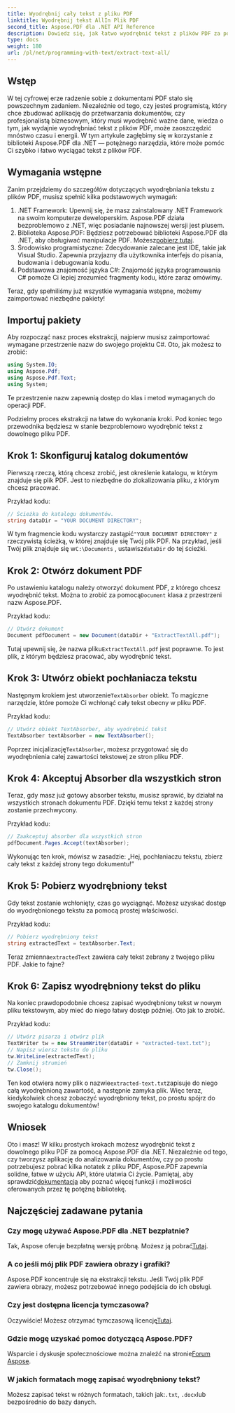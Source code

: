 ```yaml
---
title: Wyodrębnij cały tekst z pliku PDF
linktitle: Wyodrębnij tekst AllIn Plik PDF
second_title: Aspose.PDF dla .NET API Reference
description: Dowiedz się, jak łatwo wyodrębnić tekst z plików PDF za pomocą Aspose.PDF dla .NET, korzystając z tego samouczka krok po kroku.
type: docs
weight: 180
url: /pl/net/programming-with-text/extract-text-all/
---
```

## Wstęp

W tej cyfrowej erze radzenie sobie z dokumentami PDF stało się powszechnym zadaniem. Niezależnie od tego, czy jesteś programistą, który chce zbudować aplikację do przetwarzania dokumentów, czy profesjonalistą biznesowym, który musi wyodrębnić ważne dane, wiedza o tym, jak wydajnie wyodrębniać tekst z plików PDF, może zaoszczędzić mnóstwo czasu i energii. W tym artykule zagłębimy się w korzystanie z biblioteki Aspose.PDF dla .NET — potężnego narzędzia, które może pomóc Ci szybko i łatwo wyciągać tekst z plików PDF.

## Wymagania wstępne

Zanim przejdziemy do szczegółów dotyczących wyodrębniania tekstu z plików PDF, musisz spełnić kilka podstawowych wymagań:

1. .NET Framework: Upewnij się, że masz zainstalowany .NET Framework na swoim komputerze deweloperskim. Aspose.PDF działa bezproblemowo z .NET, więc posiadanie najnowszej wersji jest plusem.
2. Biblioteka Aspose.PDF: Będziesz potrzebować biblioteki Aspose.PDF dla .NET, aby obsługiwać manipulacje PDF. Możesz[pobierz tutaj](https://releases.aspose.com/pdf/net/).
3. Środowisko programistyczne: Zdecydowanie zalecane jest IDE, takie jak Visual Studio. Zapewnia przyjazny dla użytkownika interfejs do pisania, budowania i debugowania kodu.
4. Podstawowa znajomość języka C#: Znajomość języka programowania C# pomoże Ci lepiej zrozumieć fragmenty kodu, które zaraz omówimy.

Teraz, gdy spełniliśmy już wszystkie wymagania wstępne, możemy zaimportować niezbędne pakiety!

## Importuj pakiety

Aby rozpocząć nasz proces ekstrakcji, najpierw musisz zaimportować wymagane przestrzenie nazw do swojego projektu C#. Oto, jak możesz to zrobić:

```csharp
using System.IO;
using Aspose.Pdf;
using Aspose.Pdf.Text;
using System;
```

Te przestrzenie nazw zapewnią dostęp do klas i metod wymaganych do operacji PDF. 

Podzielmy proces ekstrakcji na łatwe do wykonania kroki. Pod koniec tego przewodnika będziesz w stanie bezproblemowo wyodrębnić tekst z dowolnego pliku PDF.

## Krok 1: Skonfiguruj katalog dokumentów

Pierwszą rzeczą, którą chcesz zrobić, jest określenie katalogu, w którym znajduje się plik PDF. Jest to niezbędne do zlokalizowania pliku, z którym chcesz pracować.

Przykład kodu:

```csharp
// Ścieżka do katalogu dokumentów.
string dataDir = "YOUR DOCUMENT DIRECTORY";
```

 W tym fragmencie kodu wystarczy zastąpić`"YOUR DOCUMENT DIRECTORY"` z rzeczywistą ścieżką, w której znajduje się Twój plik PDF. Na przykład, jeśli Twój plik znajduje się w`C:\Documents` , ustawisz`dataDir` do tej ścieżki.

## Krok 2: Otwórz dokument PDF

 Po ustawieniu katalogu należy otworzyć dokument PDF, z którego chcesz wyodrębnić tekst. Można to zrobić za pomocą`Document` klasa z przestrzeni nazw Aspose.PDF.

Przykład kodu:

```csharp
// Otwórz dokument
Document pdfDocument = new Document(dataDir + "ExtractTextAll.pdf");
```

 Tutaj upewnij się, że nazwa pliku`ExtractTextAll.pdf` jest poprawne. To jest plik, z którym będziesz pracować, aby wyodrębnić tekst.

## Krok 3: Utwórz obiekt pochłaniacza tekstu

 Następnym krokiem jest utworzenie`TextAbsorber` obiekt. To magiczne narzędzie, które pomoże Ci wchłonąć cały tekst obecny w pliku PDF.

Przykład kodu:

```csharp
// Utwórz obiekt TextAbsorber, aby wyodrębnić tekst
TextAbsorber textAbsorber = new TextAbsorber();
```

 Poprzez inicjalizację`TextAbsorber`, możesz przygotować się do wyodrębnienia całej zawartości tekstowej ze stron pliku PDF.

## Krok 4: Akceptuj Absorber dla wszystkich stron

Teraz, gdy masz już gotowy absorber tekstu, musisz sprawić, by działał na wszystkich stronach dokumentu PDF. Dzięki temu tekst z każdej strony zostanie przechwycony.

Przykład kodu:

```csharp
// Zaakceptuj absorber dla wszystkich stron
pdfDocument.Pages.Accept(textAbsorber);
```

Wykonując ten krok, mówisz w zasadzie: „Hej, pochłaniaczu tekstu, zbierz cały tekst z każdej strony tego dokumentu!”

## Krok 5: Pobierz wyodrębniony tekst

Gdy tekst zostanie wchłonięty, czas go wyciągnąć. Możesz uzyskać dostęp do wyodrębnionego tekstu za pomocą prostej właściwości.

Przykład kodu:

```csharp
// Pobierz wyodrębniony tekst
string extractedText = textAbsorber.Text;
```

 Teraz zmienna`extractedText` zawiera cały tekst zebrany z twojego pliku PDF. Jakie to fajne?

## Krok 6: Zapisz wyodrębniony tekst do pliku

Na koniec prawdopodobnie chcesz zapisać wyodrębniony tekst w nowym pliku tekstowym, aby mieć do niego łatwy dostęp później. Oto jak to zrobić.

Przykład kodu:

```csharp
// Utwórz pisarza i otwórz plik
TextWriter tw = new StreamWriter(dataDir + "extracted-text.txt");
// Napisz wiersz tekstu do pliku
tw.WriteLine(extractedText);
// Zamknij strumień
tw.Close();
```

 Ten kod otwiera nowy plik o nazwie`extracted-text.txt`zapisuje do niego całą wyodrębnioną zawartość, a następnie zamyka plik. Więc teraz, kiedykolwiek chcesz zobaczyć wyodrębniony tekst, po prostu spójrz do swojego katalogu dokumentów!

## Wniosek

 Oto i masz! W kilku prostych krokach możesz wyodrębnić tekst z dowolnego pliku PDF za pomocą Aspose.PDF dla .NET. Niezależnie od tego, czy tworzysz aplikację do analizowania dokumentów, czy po prostu potrzebujesz pobrać kilka notatek z pliku PDF, Aspose.PDF zapewnia solidne, łatwe w użyciu API, które ułatwia Ci życie. Pamiętaj, aby sprawdzić[dokumentacja](https://reference.aspose.com/pdf/net/) aby poznać więcej funkcji i możliwości oferowanych przez tę potężną bibliotekę.

## Najczęściej zadawane pytania

### Czy mogę używać Aspose.PDF dla .NET bezpłatnie?
 Tak, Aspose oferuje bezpłatną wersję próbną. Możesz ją pobrać[Tutaj](https://releases.aspose.com/).

### A co jeśli mój plik PDF zawiera obrazy i grafiki?
Aspose.PDF koncentruje się na ekstrakcji tekstu. Jeśli Twój plik PDF zawiera obrazy, możesz potrzebować innego podejścia do ich obsługi.

### Czy jest dostępna licencja tymczasowa?
 Oczywiście! Możesz otrzymać tymczasową licencję[Tutaj](https://purchase.aspose.com/temporary-license/).

### Gdzie mogę uzyskać pomoc dotyczącą Aspose.PDF?
 Wsparcie i dyskusje społecznościowe można znaleźć na stronie[Forum Aspose](https://forum.aspose.com/c/pdf/10).

### W jakich formatach mogę zapisać wyodrębniony tekst?
 Możesz zapisać tekst w różnych formatach, takich jak:`.txt`, `.docx`lub bezpośrednio do bazy danych.